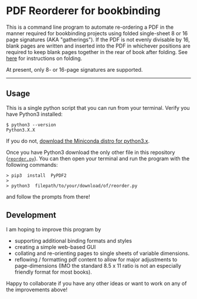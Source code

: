 # PDF Reorderer for bookbinding

This is a command line program to automate re-ordering a PDF in the manner required for bookbinding projects using folded single-sheet 8 or 16 page signatures (AKA "gatherings"). If the PDF is not evenly divisable by 16, blank pages are written and inserted into the PDF in whichever positions are required to keep blank pages together in the rear of book after folding. See [here](https://www.designersinsights.com/designer-resources/understanding-and-working-with-print/) for instructions on folding.

At present, only 8- or 16-page signatures are supported. 

_______________________________________

## Usage

This is a single python script that you can run from your terminal. Verify you have Python3 installed:

```command
$ python3 --version
Python3.X.X
```

If you do not, [download the Miniconda distro for python3.x](https://docs.conda.io/en/latest/miniconda.html).

Once you have Python3 download the only other file in this repository ([```reorder.py```](https://github.com/vxxce/pdf-reorderer/blob/master/reorder.py)). You can then open your terminal and run the program with the following commands:

```command
> pip3  install  PyPDF2
>
> python3  filepath/to/your/download/of/reorder.py
``` 
and follow the prompts from there!

## Development

I am hoping to improve this program by
* supporting additional binding formats and styles
* creating a simple web-based GUI
* collating and re-orienting pages to single sheets of variable dimensions.
* reflowing / formatting pdf content to allow for major adjustments to page-dimensions (IMO the standard 8.5 x 11 ratio is not an especially friendly format for most books).

Happy to collaborate if you have any other ideas or want to work on any of the improvements above!
